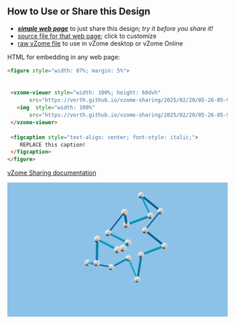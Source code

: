 
## How to Use or Share this Design

 - [***simple web page***](<https://vorth.github.io/vzome-sharing/2025/02/20/05-26-05-911Z-Blue-Serendipity/>) to just share this design; *try it before you share it!*
 - [source file for that web page](<https://github.com/vorth/vzome-sharing/edit/main/2025/02/20/05-26-05-911Z-Blue-Serendipity/index.md>); click to customize
 - [raw vZome file](<https://raw.githubusercontent.com/vorth/vzome-sharing/main/2025/02/20/05-26-05-911Z-Blue-Serendipity/Blue-Serendipity.vZome>) to use in vZome desktop or vZome Online
 
 HTML for embedding in any web page:
 ```html
<figure style="width: 87%; margin: 5%">
  
  
  <vzome-viewer style="width: 100%; height: 60dvh" 
        src="https://vorth.github.io/vzome-sharing/2025/02/20/05-26-05-911Z-Blue-Serendipity/Blue-Serendipity.vZome" >
    <img  style="width: 100%"
        src="https://vorth.github.io/vzome-sharing/2025/02/20/05-26-05-911Z-Blue-Serendipity/Blue-Serendipity.png" >
  </vzome-viewer>

  <figcaption style="text-align: center; font-style: italic;">
     REPLACE this caption!
  </figcaption>
</figure>

 ```

[vZome Sharing documentation](https://vzome.github.io/vzome/sharing.html#how-it-works)

![Image](<Blue-Serendipity.png>)

